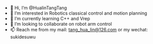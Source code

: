 - 👋 Hi, I’m @HualinTangTang
- 👀 I’m interested in Robotics classical control and motion planning
- 🌱 I’m currently learning C++ and Vrep
- 💞️ I’m looking to collaborate on robot arm control
- 📫 Reach me from my mail: tang_hua_lin@126.com or my wechat: sukidesuwu

<!---
HualinTangTang/HualinTangTang is a ✨ special ✨ repository because its `README.md` (this file) appears on your GitHub profile.
You can click the Preview link to take a look at your changes.
--->
